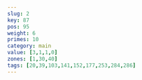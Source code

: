 ```yaml
---
slug: 2
key: 87
pos: 95
weight: 6
primes: 10
category: main
value: [3,1,1,0]
zones: [1,30,40]
tags: [20,39,103,141,152,177,253,284,286]
---
```

